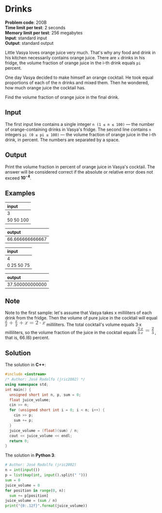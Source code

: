 # Drinks
**Problem code**: 200B  
**Time limit per test**: 2 seconds  
**Memory limit per test**: 256 megabytes  
**Input**: standard input  
**Output**: standard output  

Little Vasya loves orange juice very much. That's why any food and drink in his kitchen necessarily contains orange juice. There are ``x`` drinks in his fridge, the volume fraction of orange juice in the i-th drink equals `pi` percent.

One day Vasya decided to make himself an orange cocktail. He took equal proportions of each of the n drinks and mixed them. Then he wondered, how much orange juice the cocktail has.

Find the volume fraction of orange juice in the final drink.

## Input
The first input line contains a single integer `n (1 ≤ n ≤ 100)` — the number of orange-containing drinks in Vasya's fridge. The second line contains `n` integers `pi (0 ≤ pi ≤ 100)` — the volume fraction of orange juice in the i-th drink, in percent. The numbers are separated by a space.

## Output
Print the volume fraction in percent of orange juice in Vasya's cocktail. The answer will be considered correct if the absolute or relative error does not exceed **10<sup>- 4</sup>**.

## Examples
| input |
| :--- |
| 3 |
| 50 50 100 |

| output |
| :--- |
| 66.666666666667 |

| input |
| :--- |
| 4 |
| 0 25 50 75 |

| output |
| :--- |
| 37.500000000000 |

## Note
Note to the first sample: let's assume that Vasya takes x milliliters of each drink from the fridge. Then the volume of pure juice in the cocktail will equal ![Drinks - Example one](./drinks-example-one.png) milliliters. The total cocktail's volume equals 3·x milliliters, so the volume fraction of the juice in the cocktail equals ![Drinks - Example two](./drinks-example-two.png) , that is, 66.(6) percent.

## Solution
The solution in **C++**:
```cpp
#include <iostream>
/* Author: José Rodolfo (jric2002) */
using namespace std;
int main() {
  unsigned short int n, p, sum = 0;
  float juice_volume;
  cin >> n;
  for (unsigned short int i = 0; i < n; i++) {
    cin >> p;
    sum += p;
  }
  juice_volume = (float)(sum) / n;
  cout << juice_volume << endl;
  return 0;
}
```

The solution in **Python 3**:
```python
# Author: José Rodolfo (jric2002)
n = int(input())
p = list(map(int, input().split(" ")))
sum = 0
juice_volume = 0
for position in range(0, n):
  sum += p[position]
juice_volume = (sum / n)
print("{0:.12f}".format(juice_volume))
```